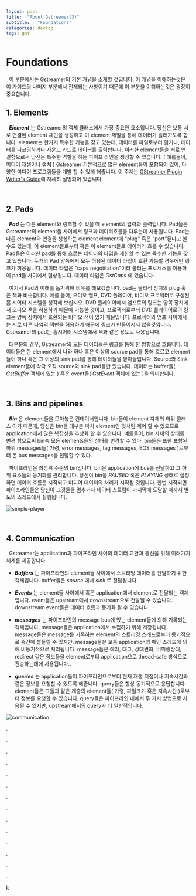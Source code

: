 ```yaml
---
layout: post
title:  "About Gstreamer(3)"
subtitle:   "Foundations"
categories: devlog
tags: gst
---
```


<style>
.fill_color {background-color:rgba(164,164,164,0.7);border-radius:4px;padding:2px;}
.blue_l {color:#323C73;}
</style>

# __Foundations__

&nbsp; 이 부분에서는 Gstreamer의 기본 개념을 소개할 것입니다. 이 개념을 이해하는것은 이 가이드의 나머지 부분에서 전제되는 사항이기 때문에 이 부분을 이해하는것은 굉장히 중요합니다.

## __1. Elements__

&nbsp; __*Element*__ 는 Gstreamer의 객체 클래스에서 가장 중요한 요소입니다. 당신은 보통 서로 연결된 element 체인을 생성하고 이 element 체일을 통해 데이터가 흘러가도록 합니다. element는 한가지 특수한 기능을 갖고 있는데, 데이터를 파일로부터 읽거나, 데이터를 디코딩하거나 사운드 카드로 데이터를 출력합니다. 이러한 element들을 서로 연결함으로써 당신은 특수한 역할을 하는 파이프 라인을 생성할 수 있습니다. ( 예를들어, 미디어 재생이나 캡처 ) Gstreamer 기본적으로 많은 element들이 포함되어 있어, 다양한 미디어 프로그램들을 개발 할 수 있게 해줍니다. 이 주제는 [GStreamer Plugin Writer's Guide](https://gstreamer.freedesktop.org/documentation/plugin-development/index.html?gi-language=c)에 자세히 설명되어 있습니다.

<br>

## __2. Pads__

&nbsp; *__Pad__* 는 다른 element와 링크할 수 있을 때 element의 입력과 출력입니다. Pad들은 Gstreamer의 element들 사이에서 링크과 데이터흐름을 다루는데 사용됩니다. Pad는 다른 element와 연결을 생성하는 element element에 "plug" 혹은 "port"된다고 볼수도 있는데, 이 element들로부터 혹은 이 element들로 데이터가 흐를 수 있습니다. Pad들은 이러한 pad를 통해 흐르는 데이터의 타입을 제한할 수 있는 특수한 기능을 갖고 있습니다. 두개의 Pad 양쪽에서 모두 허용된 데이터 타입이 호환 가능할 경우에만 링크가 허용됩니다. 데이터 타입은 "caps negotitation"이라 불리는 프로세스를 이용하여 pad들 사이에서 협상됩니다. 데이터 타입은 _GstCaps_ 에 있습니다.

&nbsp; 여기서 Pad의 이해를 돕기위해 비유를 해보겠습니다. pad는 물리적 장치의 plug 혹은 잭과 비슷합니다. 예를 들어, 오디오 앰프, DVD 플레이어, 비디오 프로젝터로 구성된 홈 시어터 시스템을 생각해 보십시오. DVD 플레이어에서 앰프로의 링크는 양쪽 장치에서 오디오 잭을 허용하기 때문에 가능한 것이고, 프로젝터로부터 DVD 플레이어로의 링크는 양쪽 장치에서 호환되는 비디오 잭이 있기 때문입니다. 프로젝터와 앰프 사이에서는 서로 다른 타입의 잭만을 허용하기 때문에 링크가 만들어지지 않을것입니다. Gstreamer의 pad는 홈시어터 시스템에서 잭과 같은 용도로 사용됩니다.

&nbsp; 대부분의 경우, Gstreamer의 모든 데이터들은 링크를 통해 한 방향으로 흐릅니다. 데이터들은 한 element에서 나와 하나 혹은 이상의 source pad를 통해 흐르고 element들이 하나 혹은 그 이상의 sink pad를 통해 데이터들을 받아들입니다. Source와 Sink element들에 각각 오직 source와 sink pad들만 있습니다. 데이터는 buffer들( _GstBuffer_ 객체에 있는 ) 혹은 event들( _GstEvent_ 객체에 있는 )을 의미합니다.

<br>

## __3. Bins and pipelines__

&nbsp; *__Bin__* 은 element들을 모아놓은 컨테이너입니다. bin들이 element 자체의 하위 클래스 이기 때문에, 당신은 bin을 대부분 마치 element인 것처럼 제어 할 수 있으므로 application에서 많은 복잡성을 추상화 할 수 있습니다. 예를들어, bin 자체의 상태를 변경 함으로써 bin속 모든 elements들의 상태를 변경할 수 있다. bin들은 또한 포함된 하위 messages들( 가령, error messages, tag messages, EOS messages )로부터 온 bus messages을 전달할 수 있다.

&nbsp; 파이프라인은 최상위 수준의 bin입니다. bin은 application에 bus를 전달하고 그 하위 요소들의 동기화를 관리합니다. 당신이 bin을 _PAUSED_ 혹은 _PLAYING_ 상태로 설정하면 데이터 흐름은 시작되고 미디어 데이터의 처리가 시작될 것입니다. 한번 시작되면 파이프라인들은 당신이 그것들을 멈추거나 데이터 스트림이 마지막에 도달할 때까지 별도의 스레드에서 실행됩니다.

![simple-player](https://bleetoteelb.github.io/assets/img/simple-player.png)

<br>

## __4. Communication__

&nbsp; Gstreamer는 application과 파이프라인 사이의 데이터 교환과 통신을 위해 여러가지 체계를 제공합니다.

- __*Buffers*__ 는 파이프라인의 element들 사이에서 스트리밍 데이터를 전달하기 위한 객체입니다. buffer들은 _source_ 에서 _sink_ 로 전달됩니다.

- __*Events*__ 는 element들 사이에서 혹은 application에서 element로 전달되는 객체입니다. event들은 upstream에서 downstream으로 전달될 수 있습니다. downstream event들은 데이터 흐름과 동기화 될 수 있습니다.

- __*messages*__ 는 파이프라인의 message bus에 있는 element들에 의해 기록되는 객체입니다. message들은 application에서 수집하기 위해 저장됩니다. message들은 message를 기록하는 element의 스트리밍 스레드로부터 동기적으로 중간에 붙들릴 수 있지만, message들은 보통 application의 메인 스레드에 의해 비동기적으로 처리됩니다. message들은 에러, 태그, 상태변화, 버퍼링상태, redirect 같은 정보들을 element로부터 application으로 thread-safe 방식으로 전송하는데에 사용됩니다.. 

- __*queries*__ 는 application들이 파이프라인으로부터 현재 재생 지점이나 지속시간과 같은 정보를 요청할 수 있도록 해줍니다. query들은 항상 동기적으로 응답합니다. element들은 그들과 같은 계층의 element들( 가령, 파일크기 혹은 지속시간 )로부터 정보를 요청할 수 있습니다. query들은 파이프라인 내에서 두 가지 방법으로 사용될 수 있지만, upstream에서의 query가 더 일반적입니다.

![communication](https://bleetoteelb.github.io/assets/img/communication.png)

.

.

.

.

.

.

.

.

.

.

.

.

.

.







































k